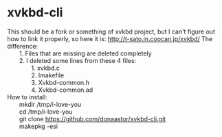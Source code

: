 # xvkbd-cli
This should be a fork or something of xvkbd project, but I can't figure out how to link it properly, so here it is: http://t-sato.in.coocan.jp/xvkbd/
The difference:<br>
&emsp;&emsp;1. Files that are missing are deleted completely<br>
&emsp;&emsp;2. I deleted some lines from these 4 files:<br>
&emsp;&emsp;&emsp;&emsp;1.  xvkbd.c<br>
&emsp;&emsp;&emsp;&emsp;2.  Imakefile<br>
&emsp;&emsp;&emsp;&emsp;3.  Xvkbd-common.h<br>
&emsp;&emsp;&emsp;&emsp;4.  Xvkbd-common.ad<br>
How to install:<br>
&emsp;&emsp;mkdir /tmp/i-love-you<br>
&emsp;&emsp;cd /tmp/i-love-you<br>
&emsp;&emsp;git clone https://github.com/donaastor/xvkbd-cli.git<br>
&emsp;&emsp;makepkg -esi
